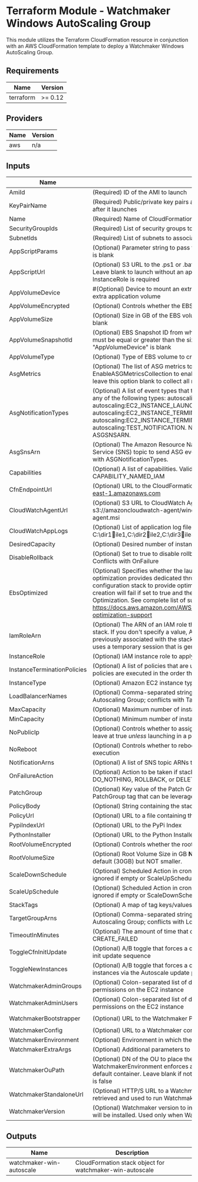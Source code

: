 # Terraform Module - Watchmaker Windows AutoScaling Group

This module utilizes the Terraform CloudFormation resource in conjunction
with an AWS CloudFormation template to deploy a Watchmaker Windows AutoScaling Group.

<!-- BEGIN TFDOCS -->
## Requirements

| Name | Version |
|------|---------|
| terraform | >= 0.12 |

## Providers

| Name | Version |
|------|---------|
| aws | n/a |

## Inputs

| Name | Description | Type | Default | Required |
|------|-------------|------|---------|:--------:|
| AmiId | (Required) ID of the AMI to launch | `string` | n/a | yes |
| KeyPairName | (Required) Public/private key pairs allow you to securely connect to your instance after it launches | `string` | n/a | yes |
| Name | (Required) Name of CloudFormation Stack | `string` | n/a | yes |
| SecurityGroupIds | (Required) List of security groups to apply to the instance | `string` | n/a | yes |
| SubnetIds | (Required) List of subnets to associate to the Autoscaling Group | `string` | n/a | yes |
| AppScriptParams | (Optional) Parameter string to pass to the application script. Ignored if AppScriptUrl is blank | `string` | `""` | no |
| AppScriptUrl | (Optional) S3 URL to the .ps1 or .bat application script in an S3 bucket (s3://). Leave blank to launch without an application script. If specified, an appropriate InstanceRole is required | `string` | `null` | no |
| AppVolumeDevice | #(Optional) Device to mount an extra EBS volume. Leave blank to launch without an extra application volume | `string` | `null` | no |
| AppVolumeEncrypted | (Optional) Controls whether the EBS volume will be encrypted | `bool` | `false` | no |
| AppVolumeSize | (Optional) Size in GB of the EBS volume to create. Ignored if AppVolumeDevice is blank | `string` | `"1"` | no |
| AppVolumeSnapshotId | (Optional) EBS Snapshot ID from which to create the AppVolume. "AppVolumeSize" must be equal or greater than the size of the snapshot. Ignored if "AppVolumeDevice" is blank | `string` | `null` | no |
| AppVolumeType | (Optional) Type of EBS volume to create. Ignored if AppVolumeDevice is blank | `string` | `"gp2"` | no |
| AsgMetrics | (Optional) The list of ASG metrics to collect. Must define EnableASGMetricsCollection to enable. Define MetricsCollectionGranularity and leave this option blank to collect all metrics | `list(string)` | `[]` | no |
| AsgNotificationTypes | (Optional) A list of event types that trigger a notification. Event types can include any of the following types: autoscaling:EC2\_INSTANCE\_LAUNCH, autoscaling:EC2\_INSTANCE\_LAUNCH\_ERROR, autoscaling:EC2\_INSTANCE\_TERMINATE, autoscaling:EC2\_INSTANCE\_TERMINATE\_ERROR, and autoscaling:TEST\_NOTIFICATION. NOTE: Must be defined in conjunction with ASGSNSARN. | `list(string)` | `[]` | no |
| AsgSnsArn | (Optional) The Amazon Resource Name (ARN) of the Amazon Simple Notification Service (SNS) topic to send ASG events to. NOTE: Must be defined in conjunction with ASGNotificationTypes. | `string` | `null` | no |
| Capabilities | (Optional) A list of capabilities. Valid values: CAPABILITY\_IAM or CAPABILITY\_NAMED\_IAM | `list(string)` | `[]` | no |
| CfnEndpointUrl | (Optional) URL to the CloudFormation Endpoint. e.g. https://cloudformation.us-east-1.amazonaws.com | `string` | `"https://cloudformation.us-east-1.amazonaws.com"` | no |
| CloudWatchAgentUrl | (Optional) S3 URL to CloudWatch Agent installer. Example: s3://amazoncloudwatch-agent/windows/amd64/latest/amazon-cloudwatch-agent.msi | `string` | `null` | no |
| CloudWatchAppLogs | (Optional) List of application log file paths to send to CloudWatch. Example: C:\dir1ile1,C:\dir2ile2,C:\dir3ile3 | `list(string)` | `[]` | no |
| DesiredCapacity | (Optional) Desired number of instances in the Autoscaling Group | `string` | `"1"` | no |
| DisableRollback | (Optional) Set to true to disable rollback of the stack if stack creation failed. Conflicts with OnFailure | `string` | `false` | no |
| EbsOptimized | (Optional) Specifies whether the launch configuration is optimized for EBS I/O. This optimization provides dedicated throughput to Amazon EBS and an optimized configuration stack to provide optimal EBS I/O performance. Warning: Stack creation will fail if set to true and the instance type does not support EBS Optimization. See complete list of supported instances here: https://docs.aws.amazon.com/AWSEC2/latest/UserGuide/EBSOptimized.html#ebs-optimization-support | `bool` | `false` | no |
| IamRoleArn | (Optional) The ARN of an IAM role that AWS CloudFormation assumes to create the stack. If you don't specify a value, AWS CloudFormation uses the role that was previously associated with the stack. If no role is available, AWS CloudFormation uses a temporary session that is generated from your user credentials | `string` | `null` | no |
| InstanceRole | (Optional) IAM instance role to apply to the instance | `string` | `null` | no |
| InstanceTerminationPolicies | (Optional) A list of policies that are used to select the instances to terminate. The policies are executed in the order that you list them. | `list(string)` | `[]` | no |
| InstanceType | (Optional) Amazon EC2 instance type | `string` | `"t2.micro"` | no |
| LoadBalancerNames | (Optional) Comma-separated string of Classic ELB Names to associate with the Autoscaling Group; conflicts with TargetGroupArns | `string` | `null` | no |
| MaxCapacity | (Optional) Maximum number of instances in the Autoscaling Group | `string` | `"2"` | no |
| MinCapacity | (Optional) Minimum number of instances in the Autoscaling Group | `string` | `"1"` | no |
| NoPublicIp | (Optional) Controls whether to assign the instance a public IP. Recommended to leave at true _unless_ launching in a public subnet | `bool` | `true` | no |
| NoReboot | (Optional) Controls whether to reboot the instance as the last step of cfn-init execution | `bool` | `false` | no |
| NotificationArns | (Optional) A list of SNS topic ARNs to publish stack related events | `list(string)` | `[]` | no |
| OnFailureAction | (Optional) Action to be taken if stack creation fails. This must be one of: DO\_NOTHING, ROLLBACK, or DELETE. Conflicts with DisableRollback | `string` | `"DO_NOTHING"` | no |
| PatchGroup | (Optional) Key value of the Patch Group tag. Controls whether to create a PatchGroup tag that can be leveraged via SSM to auto-update instances. | `string` | `null` | no |
| PolicyBody | (Optional) String containing the stack policy body. Conflicts with PolicyUrl | `string` | `null` | no |
| PolicyUrl | (Optional) URL to a file containing the stack policy. Conflicts with PolicyBody | `string` | `null` | no |
| PypiIndexUrl | (Optional) URL to the PyPi Index | `string` | `"https://pypi.org/simple"` | no |
| PythonInstaller | (Optional) URL to the Python Installer Executable | `string` | `"https://www.python.org/ftp/python/3.6.4/python-3.6.4-amd64.exe"` | no |
| RootVolumeEncrypted | (Optional) Controls whether the root volume will be encrypted | `bool` | `false` | no |
| RootVolumeSize | (Optional) Root Volume Size in GB **NOTE** This value can be set larger than the default (30GB) but NOT smaller. | `string` | `"30"` | no |
| ScaleDownSchedule | (Optional) Scheduled Action in cron-format (UTC) to scale down to MinCapacity; ignored if empty or ScaleUpSchedule is unset (E.g. "0 0 * * *") | `string` | `null` | no |
| ScaleUpSchedule | (Optional) Scheduled Action in cron-format (UTC) to scale up to MaxCapacity; ignored if empty or ScaleDownSchedule is unset (E.g. "0 10 * * Mon-Fri") | `string` | `null` | no |
| StackTags | (Optional) A map of tag keys/values to associate with this stack | `map(string)` | `{}` | no |
| TargetGroupArns | (Optional) Comma-separated string of Target Group ARNs to associate with the Autoscaling Group; conflicts with LoadBalancerNames | `string` | `null` | no |
| TimeoutInMinutes | (Optional) The amount of time that can pass before the stack status becomes CREATE\_FAILED | `string` | `"30"` | no |
| ToggleCfnInitUpdate | (Optional) A/B toggle that forces a change to instance metadata, triggering the cfn-init update sequence | `string` | `"A"` | no |
| ToggleNewInstances | (Optional) A/B toggle that forces a change to instance userdata, triggering new instances via the Autoscale update policy | `string` | `"A"` | no |
| WatchmakerAdminGroups | (Optional) Colon-separated list of domain groups that should have admin permissions on the EC2 instance | `string` | `null` | no |
| WatchmakerAdminUsers | (Optional) Colon-separated list of domain users that should have admin permissions on the EC2 instance | `string` | `null` | no |
| WatchmakerBootstrapper | (Optional) URL to the Watchmaker PowerShell bootstrapper for Windows | `string` | `"https://raw.githubusercontent.com/plus3it/watchmaker/master/docs/files/bootstrap/watchmaker-bootstrap.ps1"` | no |
| WatchmakerConfig | (Optional) URL to a Watchmaker config file | `string` | `null` | no |
| WatchmakerEnvironment | (Optional) Environment in which the instance is being deployed | `string` | `null` | no |
| WatchmakerExtraArgs | (Optional) Additional parameters to be passed to the Watchmaker CLI | `string` | `null` | no |
| WatchmakerOuPath | (Optional) DN of the OU to place the instance when joining a domain. If blank and WatchmakerEnvironment enforces a domain join, the instance will be placed in a default container. Leave blank if not joining a domain, or if WatchmakerEnvironment is false | `string` | `null` | no |
| WatchmakerStandaloneUrl | (Optional) HTTP/S URL to a Watchmaker standalone executable. The file will be retrieved and used to run Watchmaker, instead of installing Watchmaker from PyPi | `string` | `null` | no |
| WatchmakerVersion | (Optional) Watchmaker version to install. When blank (the default) the latest version will be installed. Used only when Watchmaker is installed from PyPi | `string` | `null` | no |

## Outputs

| Name | Description |
|------|-------------|
| watchmaker-win-autoscale | CloudFormation stack object for watchmaker-win-autoscale |

<!-- END TFDOCS -->
